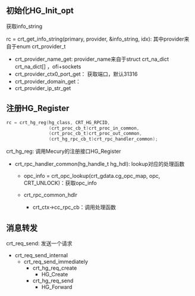 ## 初始化HG_Init_opt

获取info_string

rc = crt_get_info_string(primary, provider, &info_string, idx): 其中provider来自于enum crt_provider_t

* crt_provider_name_get: provider_name来自于struct crt_na_dict crt_na_dict[] ，ofi+sockets
* crt_provider_ctx0_port_get： 获取端口，默认31316
* crt_provider_domain_get：
* crt_provider_ip_str_get

## 注册HG_Register

```c
rc = crt_hg_reg(hg_class, CRT_HG_RPCID,
                (crt_proc_cb_t)crt_proc_in_common,
                (crt_proc_cb_t)crt_proc_out_common,
                (crt_hg_rpc_cb_t)crt_rpc_handler_common);


```



crt_hg_reg: 调用Mecury的注册接口HG_Register

* crt_rpc_handler_common(hg_handle_t hg_hdl): lookup对应的处理函数

  * opc_info = crt_opc_lookup(crt_gdata.cg_opc_map, opc, CRT_UNLOCK)：获取opc_info

  * crt_rpc_common_hdlr
    * crt_ctx->cc_rpc_cb：调用处理函数

## 消息转发

crt_req_send: 发送一个请求

* crt_req_send_internal
  * crt_req_send_immediately
    * crt_hg_req_create
      * HG_Create
    * crt_hg_req_send
      * HG_Forward



